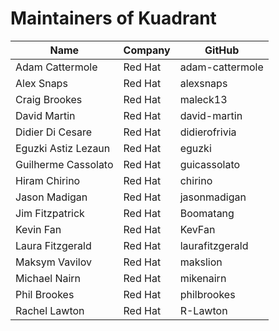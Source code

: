 # Maintainers of Kuadrant

| Name                | Company  | GitHub          |
|---------------------|----------|-----------------|
| Adam Cattermole     | Red Hat  | adam-cattermole |
| Alex Snaps          | Red Hat  | alexsnaps       |
| Craig Brookes       | Red Hat  | maleck13        |
| David Martin        | Red Hat  | david-martin    |
| Didier Di Cesare    | Red Hat  | didierofrivia   |
| Eguzki Astiz Lezaun | Red Hat  | eguzki          |
| Guilherme Cassolato | Red Hat  | guicassolato    |
| Hiram Chirino       | Red Hat  | chirino         |
| Jason Madigan       | Red Hat  | jasonmadigan    |
| Jim Fitzpatrick     | Red Hat  | Boomatang       |
| Kevin Fan           | Red Hat  | KevFan          |
| Laura Fitzgerald    | Red Hat  | laurafitzgerald |
| Maksym Vavilov      | Red Hat  | makslion        |
| Michael Nairn       | Red Hat  | mikenairn       |
| Phil Brookes        | Red Hat  | philbrookes     |
| Rachel Lawton       | Red Hat  | R-Lawton        |



